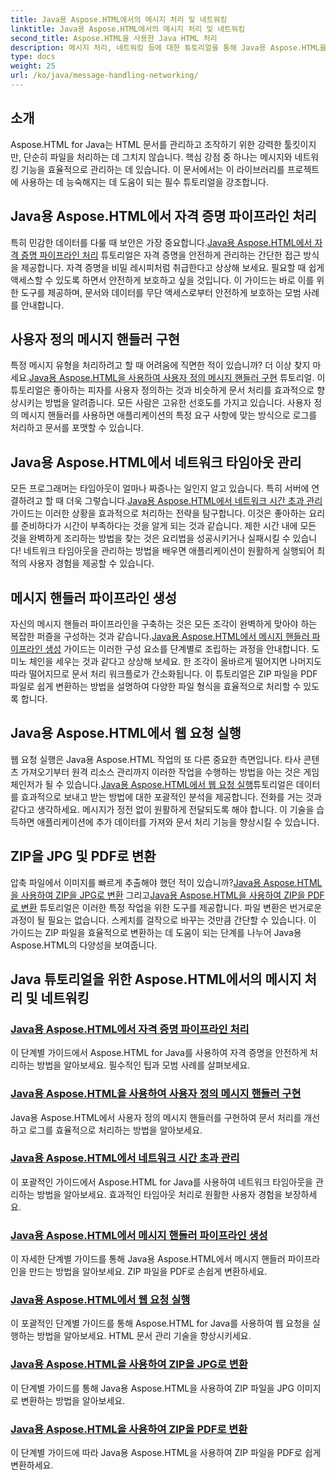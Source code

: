 ```yaml
---
title: Java용 Aspose.HTML에서의 메시지 처리 및 네트워킹
linktitle: Java용 Aspose.HTML에서의 메시지 처리 및 네트워킹
second_title: Aspose.HTML을 사용한 Java HTML 처리
description: 메시지 처리, 네트워킹 등에 대한 튜토리얼을 통해 Java용 Aspose.HTML을 마스터하세요. 문서 처리 기술을 향상시키세요.
type: docs
weight: 25
url: /ko/java/message-handling-networking/
---
```

## 소개

Aspose.HTML for Java는 HTML 문서를 관리하고 조작하기 위한 강력한 툴킷이지만, 단순히 파일을 처리하는 데 그치지 않습니다. 핵심 강점 중 하나는 메시지와 네트워킹 기능을 효율적으로 관리하는 데 있습니다. 이 문서에서는 이 라이브러리를 프로젝트에 사용하는 데 능숙해지는 데 도움이 되는 필수 튜토리얼을 강조합니다.

## Java용 Aspose.HTML에서 자격 증명 파이프라인 처리
 특히 민감한 데이터를 다룰 때 보안은 가장 중요합니다.[Java용 Aspose.HTML에서 자격 증명 파이프라인 처리](./credentials-pipeline/) 튜토리얼은 자격 증명을 안전하게 관리하는 간단한 접근 방식을 제공합니다. 자격 증명을 비밀 레시피처럼 취급한다고 상상해 보세요. 필요할 때 쉽게 액세스할 수 있도록 하면서 안전하게 보호하고 싶을 것입니다. 이 가이드는 바로 이를 위한 도구를 제공하며, 문서와 데이터를 무단 액세스로부터 안전하게 보호하는 모범 사례를 안내합니다.

## 사용자 정의 메시지 핸들러 구현
 특정 메시지 유형을 처리하려고 할 때 어려움에 직면한 적이 있습니까? 더 이상 찾지 마세요.[Java용 Aspose.HTML을 사용하여 사용자 정의 메시지 핸들러 구현](./custom-message-handler/) 튜토리얼. 이 튜토리얼은 좋아하는 피자를 사용자 정의하는 것과 비슷하게 문서 처리를 효과적으로 향상시키는 방법을 알려줍니다. 모든 사람은 고유한 선호도를 가지고 있습니다. 사용자 정의 메시지 핸들러를 사용하면 애플리케이션의 특정 요구 사항에 맞는 방식으로 로그를 처리하고 문서를 포맷할 수 있습니다. 

## Java용 Aspose.HTML에서 네트워크 타임아웃 관리
 모든 프로그래머는 타임아웃이 얼마나 짜증나는 일인지 알고 있습니다. 특히 서버에 연결하려고 할 때 더욱 그렇습니다.[Java용 Aspose.HTML에서 네트워크 시간 초과 관리](./network-timeout/) 가이드는 이러한 상황을 효과적으로 처리하는 전략을 탐구합니다. 이것은 좋아하는 요리를 준비하다가 시간이 부족하다는 것을 알게 되는 것과 같습니다. 제한 시간 내에 모든 것을 완벽하게 조리하는 방법을 찾는 것은 요리법을 성공시키거나 실패시킬 수 있습니다! 네트워크 타임아웃을 관리하는 방법을 배우면 애플리케이션이 원활하게 실행되어 최적의 사용자 경험을 제공할 수 있습니다.

## 메시지 핸들러 파이프라인 생성
자신의 메시지 핸들러 파이프라인을 구축하는 것은 모든 조각이 완벽하게 맞아야 하는 복잡한 퍼즐을 구성하는 것과 같습니다.[Java용 Aspose.HTML에서 메시지 핸들러 파이프라인 생성](./message-handler-pipeline/) 가이드는 이러한 구성 요소를 단계별로 조립하는 과정을 안내합니다. 도미노 체인을 세우는 것과 같다고 상상해 보세요. 한 조각이 올바르게 떨어지면 나머지도 따라 떨어지므로 문서 처리 워크플로가 간소화됩니다. 이 튜토리얼은 ZIP 파일을 PDF 파일로 쉽게 변환하는 방법을 설명하여 다양한 파일 형식을 효율적으로 처리할 수 있도록 합니다.

## Java용 Aspose.HTML에서 웹 요청 실행
 웹 요청 실행은 Java용 Aspose.HTML 작업의 또 다른 중요한 측면입니다. 타사 콘텐츠 가져오기부터 원격 리소스 관리까지 이러한 작업을 수행하는 방법을 아는 것은 게임 체인저가 될 수 있습니다.[Java용 Aspose.HTML에서 웹 요청 실행](./web-request-execution/)튜토리얼은 데이터를 효과적으로 보내고 받는 방법에 대한 포괄적인 분석을 제공합니다. 전화를 거는 것과 같다고 생각하세요. 메시지가 정전 없이 원활하게 전달되도록 해야 합니다. 이 기술을 습득하면 애플리케이션에 추가 데이터를 가져와 문서 처리 기능을 향상시킬 수 있습니다.

## ZIP을 JPG 및 PDF로 변환
 압축 파일에서 이미지를 빠르게 추출해야 했던 적이 있습니까?[Java용 Aspose.HTML을 사용하여 ZIP을 JPG로 변환](./zip-to-jpg/) 그리고[Java용 Aspose.HTML을 사용하여 ZIP을 PDF로 변환](./zip-to-pdf/) 튜토리얼은 이러한 특정 작업을 위한 도구를 제공합니다. 파일 변환은 번거로운 과정이 될 필요는 없습니다. 스케치를 걸작으로 바꾸는 것만큼 간단할 수 있습니다. 이 가이드는 ZIP 파일을 효율적으로 변환하는 데 도움이 되는 단계를 나누어 Java용 Aspose.HTML의 다양성을 보여줍니다.

## Java 튜토리얼을 위한 Aspose.HTML에서의 메시지 처리 및 네트워킹
### [Java용 Aspose.HTML에서 자격 증명 파이프라인 처리](./credentials-pipeline/)
이 단계별 가이드에서 Aspose.HTML for Java를 사용하여 자격 증명을 안전하게 처리하는 방법을 알아보세요. 필수적인 팁과 모범 사례를 살펴보세요.
### [Java용 Aspose.HTML을 사용하여 사용자 정의 메시지 핸들러 구현](./custom-message-handler/)
Java용 Aspose.HTML에서 사용자 정의 메시지 핸들러를 구현하여 문서 처리를 개선하고 로그를 효율적으로 처리하는 방법을 알아보세요.
### [Java용 Aspose.HTML에서 네트워크 시간 초과 관리](./network-timeout/)
이 포괄적인 가이드에서 Aspose.HTML for Java를 사용하여 네트워크 타임아웃을 관리하는 방법을 알아보세요. 효과적인 타임아웃 처리로 원활한 사용자 경험을 보장하세요.
### [Java용 Aspose.HTML에서 메시지 핸들러 파이프라인 생성](./message-handler-pipeline/)
이 자세한 단계별 가이드를 통해 Java용 Aspose.HTML에서 메시지 핸들러 파이프라인을 만드는 방법을 알아보세요. ZIP 파일을 PDF로 손쉽게 변환하세요.
### [Java용 Aspose.HTML에서 웹 요청 실행](./web-request-execution/)
이 포괄적인 단계별 가이드를 통해 Aspose.HTML for Java를 사용하여 웹 요청을 실행하는 방법을 알아보세요. HTML 문서 관리 기술을 향상시키세요.
### [Java용 Aspose.HTML을 사용하여 ZIP을 JPG로 변환](./zip-to-jpg/)
이 단계별 가이드를 통해 Java용 Aspose.HTML을 사용하여 ZIP 파일을 JPG 이미지로 변환하는 방법을 알아보세요.
### [Java용 Aspose.HTML을 사용하여 ZIP을 PDF로 변환](./zip-to-pdf/)
이 단계별 가이드에 따라 Java용 Aspose.HTML을 사용하여 ZIP 파일을 PDF로 쉽게 변환하세요.